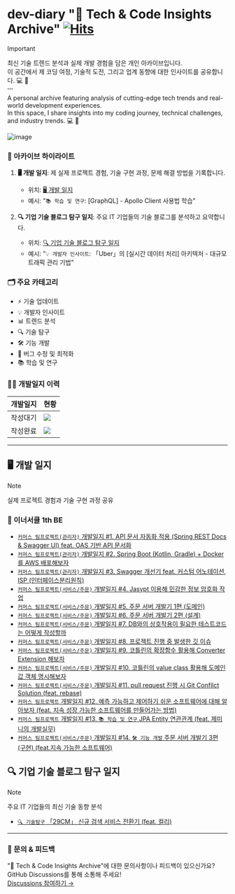 # dev-diary "🚀 Tech & Code Insights Archive" [![Hits](https://hits.seeyoufarm.com/api/count/incr/badge.svg?url=https%3A%2F%2Fgithub.com%2Fhyunolike%2Fdev-diary&count_bg=%235CB7BE&title_bg=%23555555&icon=buzzfeed.svg&icon_color=%23E7E7E7&title=%EB%B0%A9%EB%AC%B8%EC%9E%90+%EC%88%98&edge_flat=false)](https://hits.seeyoufarm.com)
> [!IMPORTANT]
> 최신 기술 트렌드 분석과 실제 개발 경험을 담은 개인 아카이브입니다. <br/>
>  이 공간에서 제 코딩 여정, 기술적 도전, 그리고 업계 동향에 대한 인사이트를 공유합니다. 💻 🚀 <br/>
> ''' <br/>
> A personal archive featuring analysis of cutting-edge tech trends and real-world development experiences. <br/>
> In this space, I share insights into my coding journey, technical challenges, and industry trends. 💻 🚀 <br/>

![image](https://github.com/user-attachments/assets/dee54fac-344c-408f-8be4-e52e1c609a08)

### 📘 아카이브 하이라이트
1. **🖥️ 개발 일지**: 제 실제 프로젝트 경험, 기술 구현 과정, 문제 해결 방법을 기록합니다.
   - 위치: [🖥️ 개발 일지](#dev-log)
   - 예시: "`📚 학습 및 연구`: [GraphQL] - Apollo Client 사용법 학습"

2. **🔍 기업 기술 블로그 탐구 일지**: 주요 IT 기업들의 기술 블로그를 분석하고 요약합니다.
   - 위치: [🔍 기업 기술 블로그 탐구 일지](#-기업-기술-블로그-탐구-일지)
   - 예시: "`💡 개발자 인사이트`: 「Uber」의 [실시간 데이터 처리] 아키텍처 - 대규모 트래픽 관리 기법"
  
<!-- ### 💻 기술 스택
`🚜... 업데이트 중` -->

### 🗂 주요 카테고리
- ⚡️ 기술 업데이트
- 💡 개발자 인사이트
- 📊 트렌드 분석
- 🔍 기술 탐구
- 🛠️ 기능 개발
- 🐛 버그 수정 및 최적화
- 📚 학습 및 연구


### 👨‍🌾 개발일지 이력
|개발일지|현황|
|-|-|
|작성대기|![](https://img.shields.io/github/issues/hyunolike/dev-diary.svg)|
|작성완료|![](https://img.shields.io/github/issues-closed/hyunolike/dev-diary.svg)|
---
<a name="dev-log"></a>
## 🖥️ 개발 일지
> [!NOTE]
> 실제 프로젝트 경험과 기술 구현 과정 공유
### 🌱 이너서클 1th BE
- [`커머스 팀프로젝트(관리자)` 개발일지 #1. API 문서 자동화 적용 (Spring REST Docs & Swagger UI) feat. OAS 기반 API 문서화](https://github.com/hyunolike/dev-diary/blob/develop/inner-circle/API%20%EB%AC%B8%EC%84%9C%20%EC%9E%90%EB%8F%99%ED%99%94%20%EC%A0%81%EC%9A%A9%20(Spring%20REST%20Docs%20%26%20Swagger%20UI)%20feat.%20OAS%20%EA%B8%B0%EB%B0%98%20API%20%EB%AC%B8%EC%84%9C%ED%99%94.md)
- [`커머스 팀프로젝트(관리자)` 개발일지 #2. Spring Boot (Kotlin, Gradle) + Docker 를 AWS 배포해보자](https://github.com/hyunolike/dev-diary/blob/develop/inner-circle/Spring%20Boot%20(Kotlin%2C%20Gradle)%20%2B%20Docker%20%EB%A5%BC%20AWS%20%EB%B0%B0%ED%8F%AC%ED%95%B4%EB%B3%B4%EC%9E%90.md)
- [`커머스 팀프로젝트(관리자)` 개발일지 #3. Swagger 개선기 feat. 커스텀 어노테이션, ISP (인터페이스분리원칙)](https://github.com/hyunolike/dev-diary/blob/develop/inner-circle/Swagger%20%EA%B0%9C%EC%84%A0%EA%B8%B0%20feat.%20%EC%BB%A4%EC%8A%A4%ED%85%80%20%EC%96%B4%EB%85%B8%ED%85%8C%EC%9D%B4%EC%85%98%2C%20ISP%20(%EC%9D%B8%ED%84%B0%ED%8E%98%EC%9D%B4%EC%8A%A4%EB%B6%84%EB%A6%AC%EC%9B%90%EC%B9%99).md)
- [`커머스 팀프로젝트(서비스/주문)` 개발일지 #4. Jasypt 이용해 민감한 정보 암호화 작업](https://github.com/hyunolike/dev-diary/blob/develop/inner-circle/Jasypt%20%EC%9D%B4%EC%9A%A9%ED%95%B4%20%EB%AF%BC%EA%B0%90%ED%95%9C%20%EC%A0%95%EB%B3%B4%20%EC%95%94%ED%98%B8%ED%99%94%20%EC%9E%91%EC%97%85.md)
- [`커머스 팀프로젝트(서비스/주문)` 개발일지 #5. 주문 서버 개발기 1편 (도메인)](https://github.com/hyunolike/dev-diary/blob/develop/inner-circle/%EC%A3%BC%EB%AC%B8%20%EC%84%9C%EB%B2%84%20%EA%B0%9C%EB%B0%9C%EA%B8%B0%201%ED%8E%B8%20(%EB%8F%84%EB%A9%94%EC%9D%B8).md)
- [`커머스 팀프로젝트(서비스/주문)` 개발일지 #6. 주문 서버 개발기 2편 (설계)](https://github.com/hyunolike/dev-diary/blob/develop/inner-circle/%EC%A3%BC%EB%AC%B8%20%EC%84%9C%EB%B2%84%20%EA%B0%9C%EB%B0%9C%EA%B8%B0%202%ED%8E%B8%20(%EC%84%A4%EA%B3%84).md)
- [`커머스 팀프로젝트(서비스/주문)` 개발일지 #7. DB와의 상호작용이 필요한 테스트코드는 어떻게 작성할까](https://github.com/hyunolike/dev-diary/blob/develop/inner-circle/DB%EC%99%80%EC%9D%98%20%EC%83%81%ED%98%B8%EC%9E%91%EC%9A%A9%EC%9D%B4%20%ED%95%84%EC%9A%94%ED%95%9C%20%ED%85%8C%EC%8A%A4%ED%8A%B8%EC%BD%94%EB%93%9C%EB%8A%94%20%EC%96%B4%EB%96%BB%EA%B2%8C%20%EC%9E%91%EC%84%B1%ED%95%A0%EA%B9%8C.md)
- [`커머스 팀프로젝트(서비스/주문)` 개발일지 #8. 프로젝트 진행 중 발생한 깃 이슈](https://github.com/hyunolike/dev-diary/blob/develop/inner-circle/%ED%94%84%EB%A1%9C%EC%A0%9D%ED%8A%B8%20%EC%A7%84%ED%96%89%20%EC%A4%91%20%EB%B0%9C%EC%83%9D%ED%95%9C%20%EA%B9%83%20%EC%9D%B4%EC%8A%88.md)
- [`커머스 팀프로젝트(서비스/주문)` 개발일지 #9. 코틀린의 확장함수 활용해 Converter Extension 해보자](https://github.com/hyunolike/dev-diary/blob/develop/inner-circle/%EC%BD%94%ED%8B%80%EB%A6%B0%EC%9D%98%20%ED%99%95%EC%9E%A5%ED%95%A8%EC%88%98%20%ED%99%9C%EC%9A%A9%ED%95%B4%20Converter%20Extension%20%ED%95%B4%EB%B3%B4%EC%9E%90.md)
- [`커머스 팀프로젝트(서비스/주문)` 개발일지 #10. 코틀린의 value class 활용해 도메인 값 객체 명시해보자](https://github.com/hyunolike/dev-diary/blob/develop/inner-circle/%EC%BD%94%ED%8B%80%EB%A6%B0%EC%9D%98%20value%20class%20%ED%99%9C%EC%9A%A9%ED%95%B4%20%EB%8F%84%EB%A9%94%EC%9D%B8%20%EA%B0%92%20%EA%B0%9D%EC%B2%B4%20%EB%AA%85%EC%8B%9C%ED%95%B4%EB%B3%B4%EC%9E%90.md)
- [`커머스 팀프로젝트(서비스/주문)` 개발일지 #11. pull request 진행 시 Git Confilct Solution (feat. rebase)](https://github.com/hyunolike/dev-diary/blob/develop/inner-circle/pull%20request%20%EC%A7%84%ED%96%89%20%EC%8B%9C%20Git%20Confilct%20Solution%20(feat.%20rebase).md)
- [`커머스 팀프로젝트` 개발일지 #12. 예측 가능하고 제어하기 쉬운 소프트웨어에 대해 알아보자 (feat. 지속 성장 가능한 소프트웨어를 만들어가는 방법)](https://github.com/hyunolike/dev-diary/blob/develop/inner-circle/%EC%98%88%EC%B8%A1%20%EA%B0%80%EB%8A%A5%ED%95%98%EA%B3%A0%20%EC%A0%9C%EC%96%B4%ED%95%98%EA%B8%B0%20%EC%89%AC%EC%9A%B4%20%EC%86%8C%ED%94%84%ED%8A%B8%EC%9B%A8%EC%96%B4%EC%97%90%20%EB%8C%80%ED%95%B4%20%EC%95%8C%EC%95%84%EB%B3%B4%EC%9E%90%20(feat.%20%EC%A7%80%EC%86%8D%20%EC%84%B1%EC%9E%A5%20%EA%B0%80%EB%8A%A5%ED%95%9C%20%EC%86%8C%ED%94%84%ED%8A%B8%EC%9B%A8%EC%96%B4%EB%A5%BC%20%EB%A7%8C%EB%93%A4%EC%96%B4%EA%B0%80%EB%8A%94%20%EB%B0%A9%EB%B2%95).md)
- [`커머스 팀프로젝트` 개발일지 #13. `📚 학습 및 연구` JPA Entity 연관관계 (feat. 제미니의 개발실무)](https://github.com/hyunolike/dev-diary/blob/develop/inner-circle/JPA%20Entity%20%EC%97%B0%EA%B4%80%EA%B4%80%EA%B3%84%20(feat.%20%EC%A0%9C%EB%AF%B8%EB%8B%88%EC%9D%98%20%EA%B0%9C%EB%B0%9C%EC%8B%A4%EB%AC%B4).md)
- [`커머스 팀프로젝트(서비스/주문)` 개발일지 #14. `🛠️ 기능 개발` 주문 서버 개발기 3편 (구현) (feat.지속 가능한 소프트웨어)](https://github.com/hyunolike/dev-diary/blob/develop/inner-circle/%EC%A3%BC%EB%AC%B8%20%EC%84%9C%EB%B2%84%20%EA%B0%9C%EB%B0%9C%EA%B8%B0%202%ED%8E%B8%20(%EC%84%A4%EA%B3%84).md)
  
## 🔍 기업 기술 블로그 탐구 일지
> [!NOTE]
> 주요 IT 기업들의 최신 기술 동향 분석
- [`🔍 기술탐구` 「29CM」 신규 검색 서비스 전환기 (feat. 컬리)](https://github.com/hyunolike/dev-diary/blob/develop/%EA%B8%B0%EC%97%85-%EA%B8%B0%EC%88%A0-%EB%B8%94%EB%A1%9C%EA%B7%B8-%ED%83%90%EA%B5%AC-%EC%9D%BC%EC%A7%80/%E3%80%8C29CM%E3%80%8D%20%EC%8B%A0%EA%B7%9C%20%EA%B2%80%EC%83%89%20%EC%84%9C%EB%B9%84%EC%8A%A4%20%EC%A0%84%ED%99%98%EA%B8%B0%20(feat.%20%EC%BB%AC%EB%A6%AC).md)


---
### 💬 문의 & 피드백

"🚀 Tech & Code Insights Archive"에 대한 문의사항이나 피드백이 있으신가요? GitHub Discussions를 통해 소통해 주세요! <br />
[Discussions 참여하기 →](https://github.com/hyunolike/dev-diary/discussions)
